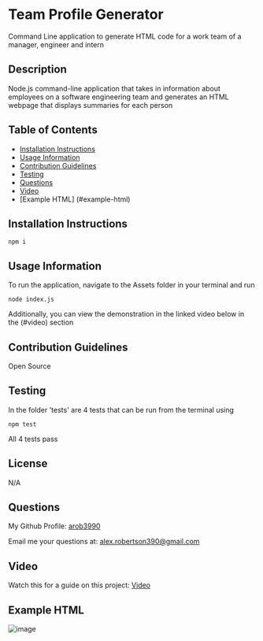 # Team Profile Generator
Command Line application to generate HTML code for a work team of a manager, engineer and intern


## Description
Node.js command-line application that takes in information about employees on a software engineering team and generates an HTML webpage that displays summaries for each person

## Table of Contents
- [Installation Instructions](#installation-instructions)
- [Usage Information](#usage-information)
- [Contribution Guidelines](#contribution-guidelines)
- [Testing](#testing)
- [Questions](#questions)
- [Video](#video)
- [Example HTML] (#example-html)

## Installation Instructions
```
npm i
```

## Usage Information
To run the application, navigate to the Assets folder in your terminal and run
```
node index.js
```
Additionally, you can view the demonstration in the linked video below in the (#video) section

## Contribution Guidelines
Open Source

## Testing
In the folder 'tests' are 4 tests that can be run from the terminal using
```
npm test
```
All 4 tests pass

## License
N/A

## Questions
My Github Profile: [arob3990](https://github.com/arob3990)

Email me your questions at: [alex.robertson390@gmail.com](mailto:alex.robertson390@gmail.com@gmail.com)

## Video
Watch this for a guide on this project: [Video](https://drive.google.com/file/d/1ikmqK6itZLsFs9wnLWhRYbN2OAb7XWkQ/view)

## Example HTML 
![image](https://user-images.githubusercontent.com/115756254/211650502-b47de837-4d69-46c5-9493-3c1ff49dda99.png)

